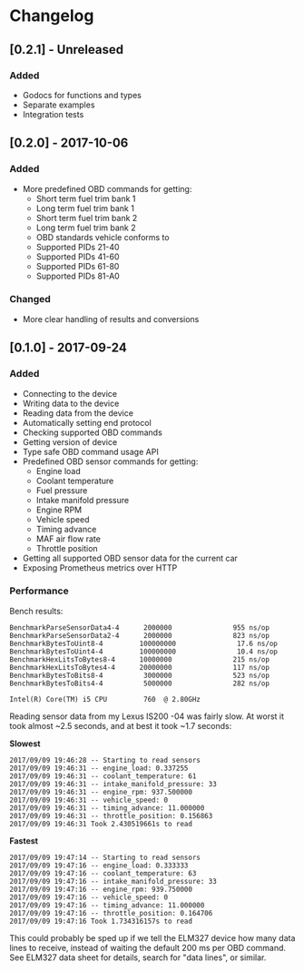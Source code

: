 # Changelog

## [0.2.1] - Unreleased

### Added
- Godocs for functions and types
- Separate examples
- Integration tests

## [0.2.0] - 2017-10-06

### Added
- More predefined OBD commands for getting:
  - Short term fuel trim bank 1
  - Long term fuel trim bank 1
  - Short term fuel trim bank 2
  - Long term fuel trim bank 2
  - OBD standards vehicle conforms to
  - Supported PIDs 21-40
  - Supported PIDs 41-60
  - Supported PIDs 61-80
  - Supported PIDs 81-A0

### Changed
- More clear handling of results and conversions

## [0.1.0] - 2017-09-24

### Added
- Connecting to the device
- Writing data to the device
- Reading data from the device
- Automatically setting end protocol
- Checking supported OBD commands
- Getting version of device
- Type safe OBD command usage API
- Predefined OBD sensor commands for getting:
  - Engine load
  - Coolant temperature
  - Fuel pressure
  - Intake manifold pressure
  - Engine RPM
  - Vehicle speed
  - Timing advance
  - MAF air flow rate
  - Throttle position
- Getting all supported OBD sensor data for the current car
- Exposing Prometheus metrics over HTTP

### Performance

Bench results:

```
BenchmarkParseSensorData4-4      2000000               955 ns/op
BenchmarkParseSensorData2-4      2000000               823 ns/op
BenchmarkBytesToUint8-4         100000000               17.6 ns/op
BenchmarkBytesToUint4-4         100000000               10.4 ns/op
BenchmarkHexLitsToBytes8-4      10000000               215 ns/op
BenchmarkHexLitsToBytes4-4      20000000               117 ns/op
BenchmarkBytesToBits8-4          3000000               523 ns/op
BenchmarkBytesToBits4-4          5000000               282 ns/op

Intel(R) Core(TM) i5 CPU         760  @ 2.80GHz
```

Reading sensor data from my Lexus IS200 -04 was fairly slow. At worst it took
almost ~2.5 seconds, and at best it took ~1.7 seconds:

**Slowest**
```
2017/09/09 19:46:28 -- Starting to read sensors
2017/09/09 19:46:31 -- engine_load: 0.337255
2017/09/09 19:46:31 -- coolant_temperature: 61
2017/09/09 19:46:31 -- intake_manifold_pressure: 33
2017/09/09 19:46:31 -- engine_rpm: 937.500000
2017/09/09 19:46:31 -- vehicle_speed: 0
2017/09/09 19:46:31 -- timing_advance: 11.000000
2017/09/09 19:46:31 -- throttle_position: 0.156863
2017/09/09 19:46:31 Took 2.430519661s to read
```

**Fastest**
```
2017/09/09 19:47:14 -- Starting to read sensors
2017/09/09 19:47:16 -- engine_load: 0.333333
2017/09/09 19:47:16 -- coolant_temperature: 63
2017/09/09 19:47:16 -- intake_manifold_pressure: 33
2017/09/09 19:47:16 -- engine_rpm: 939.750000
2017/09/09 19:47:16 -- vehicle_speed: 0
2017/09/09 19:47:16 -- timing_advance: 11.000000
2017/09/09 19:47:16 -- throttle_position: 0.164706
2017/09/09 19:47:16 Took 1.734316157s to read
```

This could probably be sped up if we tell the ELM327 device how many data lines
to receive, instead of waiting the default 200 ms per OBD command. See ELM327
data sheet for details, search for "data lines", or similar.
